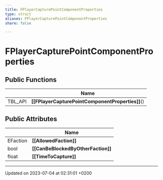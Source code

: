 ```yaml
---
title: FPlayerCapturePointComponentProperties
type: struct
aliases: FPlayerCapturePointComponentProperties
share: false

---
```


# FPlayerCapturePointComponentProperties





## Public Functions

|                | Name           |
| -------------- | -------------- |
| TBL_API | **[[FPlayerCapturePointComponentProperties]]**() |

## Public Attributes

|                | Name           |
| -------------- | -------------- |
| EFaction | **[[AllowedFaction]]**  |
| bool | **[[CanBeBlockedByOtherFaction]]**  |
| float | **[[TimeToCapture]]**  |

-------------------------------

Updated on 2023-07-04 at 02:31:01 +0200